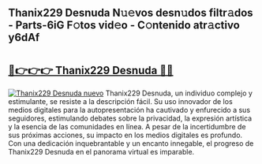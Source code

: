 ## Thanix229 Desnuda N𝚞𝚎vos desn𝚞dos filtr𝚊dos - Parts-6iG F𝚘tos vid𝚎o - C𝚘ntenido atr𝚊ctivo y6dAf

# <h2><a href="http://mb2sio.tromn.icu/?c=Thanix229+Desnuda">🔗👉👉👉 Thanix229 Desnuda 🔗🔗</a></h2>

[![Thanix229 Desnuda nuevo](https://i.imgur.com/pEAQMta.gif)](http://mb2sio.tromn.icu/?c=Thanix229+Desnuda)
Thanix229 Desnuda, un individuo complejo y estimulante, se resiste a la descripción fácil. Su uso innovador de los medios digitales para la autopresentación ha cautivado y enfurecido a sus seguidores, estimulando debates sobre la privacidad, la expresión artística y la esencia de las comunidades en línea. A pesar de la incertidumbre de sus próximas acciones, su impacto en los medios digitales es profundo. Con una dedicación inquebrantable y un encanto innegable, el progreso de Thanix229 Desnuda en el panorama virtual es imparable.
